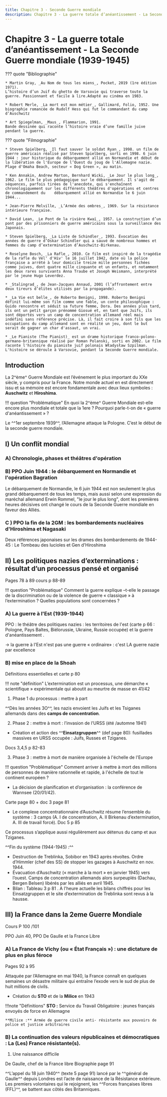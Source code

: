 ```yaml
---
title: Chapitre 3 - Seconde Guerre mondiale
description: Chapitre 3 - La guerre totale d’anéantissement - La Seconde Guerre mondiale (1939-1945)
---
```


# Chapitre 3 - La guerre totale d’anéantissement - La Seconde Guerre mondiale (1939-1945)

??? quote "Bibliographie"

    * Martin Gray, _Au Nom de tous les miens_, Pocket, 2019 (1re édition 1971).
    L’histoire d’un Juif du ghetto de Varsovie qui traverse toute la guerre. Passionnant et facile à lire.Adapté au cinéma en 1983.
    
    * Robert Merle, _La mort est mon métier_, Gallimard, Folio, 1952. Une biographie romancée de Rudolf Hess qui fut le commandant du camp d’Auschwitz
    
    * Art Spiegelman, _Maus_, Flammarion, 1991.
    Bande dessinée qui raconte l’histoire vraie d’une famille juive pendant la guerre.

??? quote "Filmographie"

    * Steven Spielberg, _Il faut sauver le soldat Ryan_, 1998. un film de guerre américain réalisé par Steven Spielberg, sorti en 1998. 6 juin 1944 : jour historique du débarquement allié en Normandie et début de la libération de l'Europe de l’Ouest du joug de l'Allemagne nazie. Plage d'Omaha Beach, secteur « Dog Green », au matin.

    * Ken Annakin, Andrew Marton, Bernhard Wicki, _Le Jour le plus long_, 1962. Le film le plus pédagogique sur le débarquement. Il s'agit de séquences, parfois tirées de l'anecdote, qui s'enchaînent chronologiquement sur les différents théâtres d'opérations et centres de commandement du    débarquement allié en Normandie le 6 juin 1944...

    * Jean-Pierre Melville, _L’Armée des ombres_, 1969. Sur la résistance intérieure française.

    * David Lean, _Le Pont de la rivière Kwaï_, 1957. La construction d’un pont par des prisonniers de guerre américains sous la surveillance des Japonais.

    * Steven Spielberg, _La Liste de Schindler_, 1993. Évocation des années de guerre d’Oskar Schindler qui a sauvé de nombreux hommes et femmes du camp d’extermination d’Auschwitz-Birkenau.

    * Roselyne Bosch, _La Rafle_, 2010. Ce film est inspiré de la tragédie de la rafle du Vél' d'Hiv' le 16 juillet 1942, date où la police française a arrêté à leur domicile treize mille personnes fichées comme juives, dont quatre mille cinquante et un enfants, et notamment les deux rares survivants Anna Traube et Joseph Weismann, interprété par le jeune Hugo Leverdez.

    * _Stalingrad_, de Jean-Jacques Annaud, 2001 (l’affrontement entre deux tireurs d’élites utilisés par la propagande).

    * _La Vie est belle_, de Roberto Benigni, 1998. Roberto Benigni définit lui-même son film comme une fable, un conte philosophique : Guido rencontre et séduit sa future femme, Dora. Des années plus tard, ils ont un petit garçon prénommé Giosué et, en tant que Juifs, ils sont déportés vers un camp de concentration allemand réel mais indéfini sans référence précise. Là, il fait croire à son fils que les occupations du camp allemand sont en réalité un jeu, dont le but serait de gagner un char d'assaut, un vrai.

    * _Le Pianiste (The Pianist)_ est un drame historique franco-polono-germano-britannique réalisé par Roman Polanski, sorti en 2002. Le film raconte l'histoire du pianiste juif polonais Władysław Szpilman. L'histoire se déroule à Varsovie, pendant la Seconde Guerre mondiale.

## **Introduction**

La 2^ème^ Guerre Mondiale est l’événement le plus important du XXe siècle, y compris pour la France. Notre monde actuel en est directement issu et sa mémoire est encore fondamentale avec deux lieux symboles : **Auschwitz** et **Hiroshima**.

!!! question "Problématique"
    En quoi la 2^ème^ Guerre Mondiale est-elle encore plus mondiale et totale que la 1ere ? Pourquoi parle-t-on de « guerre d'anéantissement » ?

Le ^^1er septembre 1939^^, l’Allemagne attaque la Pologne. C’est le début de la seconde guerre mondiale.

## **I) Un conflit mondial**

### **A) Chronologie, phases et théâtres d'opération**

### **B) PPO Juin 1944 : le débarquement en Normandie et l'opération Bagration**

Le débarquement de Normandie, le 6 juin 1944 est non seulement le plus grand débarquement de tous les temps, mais aussi selon une expression du maréchal allemand Erwin Rommel, "le jour le plus long", dont les premières heures décisives ont changé le cours de la Seconde Guerre mondiale en faveur des Alliés.

### **C ) PPO la fin de la 2GM : les bombardements nucléaires d'Hiroshima et Nagasaki**

Deux références japonaises sur les drames des bombardements de 1944-45 : Le Tombeau des lucioles et Gen d'Hiroshima

## **II) Les politiques nazies d’exterminations : résultat d’un processus pensé et organisé**
 
Pages 78 à 89 cours p 88-89

!!! question "Problématique"
    Comment la guerre explique –t-elle le passage de la discrimination ou de la violence de guerre « classique » à l’extermination ? Quelles populations sont concernées ?

### **A) La guerre à l'Est (1939-1944)**
 
PPO : le théâtre des politiques nazies : les territoires de l'est (carte p 66 : Pologne, Pays Baltes, Biélorussie, Ukraine, Russie occupée) et la guerre d'anéantissement .

→ la guerre à l'Est n'est pas une guerre « ordinaire» : c'est LA guerre nazie par excellence

### **B) mise en place de la Shoah**

Définitions essentielles  et carte p 80

!!! note "définition"
    L’extermination est un processus, une démarche « scientifique » expérimentale qui aboutit au meurtre de masse en 41/42
 
1) Phase 1 du processus : mettre à part

^^Dès les années 3O^^, les nazis envoient les Juifs et les Tsiganes allemands dans des **camps de concentration**.

2) Phase 2 : mettre à mort : l’invasion de l’URSS (été /automne 1941)

- Création et action des ^^**Einsatzgruppen**^^ (def page 80):  fusillades massives en URSS occupée : Juifs,  Russes et Tziganes.

Docs 3,4,5 p 82-83

3) Phase 3 : mettre à mort de manière organisée à l'échelle de l'Europe

!!! question "Problématique"
    Comment arriver à mettre à mort des millions de personnes de manière rationnelle et rapide, à l'échelle de tout le continent européen ?

- La décision de planification et d’organisation : la conférence de Wannsee (20/01/42).

Carte page 80 + doc 3 page 81


- Le complexe concentrationnaire d’Auschwitz  résume  l’ensemble du système : 3 camps  (A. I de concentration, A. II Birkenau d’extermination, A. III de travail forcé). Doc 5 p 85

Ce processus s’applique aussi régulièrement aux détenus du camp et aux Tziganes.

^^Fin du système (1944-1945) :^^

- Destruction de Treblinka, Sobibor en 1943 après révoltes. Ordre d’Himmler (chef des SS) de stopper les gazages à Auschwitz en nov. 1944.
- Évacuation d’Auschwitz (« marche à la mort » en janvier 1945) vers l’ouest. Camps de concentration allemands alors surpeuplés (Dachau, Bergen Belsen) libérés par les alliés en avril 1945.
- Bilan : Tableau 3 p 81 . A l'heure actuelle les bilans chiffrés pour les Einsatzgruppen et le site d’extermination de Treblinka sont revus à la hausse.

## **III) la France dans la 2eme Guerre Mondiale**

Cours P 100 /101

PPO Juin 40,  PPO De Gaulle et la France Libre

### **A) La France de Vichy (ou « État Français ») : une dictature de plus en plus féroce**
Pages 92 à 95

Attaquée par l’Allemagne en mai 1940, la France connaît en quelques semaines un désastre militaire qui entraîne l’exode vers le sud de plus de huit millions de civils.

- Création du **STO** et de la **Milice** en 1943

!!!note "Définitions"
    **STO :** Service du Travail Obligatoire : jeunes français envoyés de force en Allemagne

    **Milice :** Armée de guerre civile anti- résistante aux pouvoirs de police et justice arbitraires

### **B) La continuation des valeurs républicaines et démocratiques : La (Les) France résistante(s).**

1) Une naissance difficile

De Gaulle, chef de la France libre Biographie page 91

^^L’appel du 18 juin 1940^^ (texte 5 page 91) lancé par le ^^général de Gaulle^^ depuis Londres est l’acte de naissance de la Résistance extérieure. Les premiers volontaires qui le rejoignent, les ^^Forces françaises libres (FFL)^^, se battent aux côtés des Britanniques.